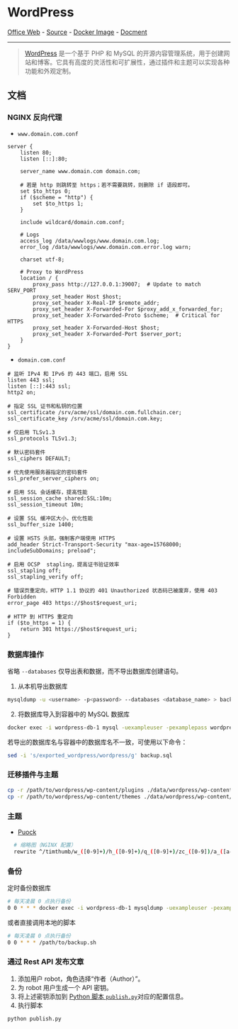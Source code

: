 # WordPress

[Office Web][1] - [Source][2] - [Docker Image][3] - [Docment][4]

---

> [WordPress][1] 是一个基于 PHP 和 MySQL 的开源内容管理系统，用于创建网站和博客。它具有高度的灵活性和可扩展性，通过插件和主题可以实现各种功能和外观定制。

[1]:https://wordpress.org/
[2]:https://github.com/WordPress/WordPress
[3]:https://hub.docker.com/_/wordpress
[4]:https://wordpress.org/documentation/

## 文档

### NGINX 反向代理

- `www.domain.com.conf`
```nginx
server {
    listen 80;
    listen [::]:80;

    server_name www.domain.com domain.com;

    # 若是 http 则跳转至 https；若不需要跳转，则删除 if 语段即可。
    set $to_https 0;
    if ($scheme = "http") {
        set $to_https 1;
    }
    
    include wildcard/domain.com.conf;    

    # Logs
    access_log /data/wwwlogs/www.domain.com.log;
    error_log /data/wwwlogs/www.domain.com.error.log warn;

    charset utf-8;

    # Proxy to WordPress
    location / {
        proxy_pass http://127.0.0.1:39007;  # Update to match SERV_PORT
        proxy_set_header Host $host;
        proxy_set_header X-Real-IP $remote_addr;
        proxy_set_header X-Forwarded-For $proxy_add_x_forwarded_for;
        proxy_set_header X-Forwarded-Proto $scheme;  # Critical for HTTPS
        proxy_set_header X-Forwarded-Host $host;
        proxy_set_header X-Forwarded-Port $server_port;
    }
}
```

- `domain.com.conf`
```nginx
# 监听 IPv4 和 IPv6 的 443 端口，启用 SSL
listen 443 ssl;
listen [::]:443 ssl;
http2 on;

# 指定 SSL 证书和私钥的位置
ssl_certificate /srv/acme/ssl/domain.com.fullchain.cer;
ssl_certificate_key /srv/acme/ssl/domain.com.key;

# 仅启用 TLSv1.3
ssl_protocols TLSv1.3;

# 默认密码套件
ssl_ciphers DEFAULT;

# 优先使用服务器指定的密码套件
ssl_prefer_server_ciphers on;

# 启用 SSL 会话缓存，提高性能
ssl_session_cache shared:SSL:10m;
ssl_session_timeout 10m;

# 设置 SSL 缓冲区大小，优化性能
ssl_buffer_size 1400;

# 设置 HSTS 头部，强制客户端使用 HTTPS
add_header Strict-Transport-Security "max-age=15768000; includeSubDomains; preload";

# 启用 OCSP  stapling，提高证书验证效率
ssl_stapling off;
ssl_stapling_verify off;

# 错误页重定向，HTTP 1.1 协议的 401 Unauthorized 状态码已被废弃，使用 403 Forbidden
error_page 403 https://$host$request_uri;

# HTTP 到 HTTPS 重定向
if ($to_https = 1) {
    return 301 https://$host$request_uri;
}
```

### 数据库操作
省略 `--databases` 仅导出表和数据，而不导出数据库创建语句。
1. 从本机导出数据库
```bash
mysqldump -u <username> -p<password> --databases <database_name> > backup.sql
```

2. 将数据库导入到容器中的 MySQL 数据库
```bash
docker exec -i wordpress-db-1 mysql -uexampleuser -pexamplepass wordpress < backup.sql
```

若导出的数据库名与容器中的数据库名不一致，可使用以下命令：
```bash
sed -i 's/exported_wordpress/wordpress/g' backup.sql
```

### 迁移插件与主题
```bash
cp -r /path/to/wordpress/wp-content/plugins ./data/wordpress/wp-content/plugins
cp -r /path/to/wordpress/wp-content/themes ./data/wordpress/wp-content/themes
```

### 主题
- [Puock](https://github.com/Licoy/wordpress-theme-puock)
```bash
  # 缩略图（NGINX 配置）
  rewrite ^/timthumb/w_([0-9]+)/h_([0-9]+)/q_([0-9]+)/zc_([0-9])/a_([a-z]+)/([0-9A-Za-z_\-]+)\.([0-9a-z]+)$ /wp-content/themes/puock/timthumb.php?w=$1&h=$2&q=$3&zc=$4&a=$5&src=$6;
```

### 备份
定时备份数据库
```bash
# 每天凌晨 0 点执行备份
0 0 * * * docker exec -i wordpress-db-1 mysqldump -uexampleuser -pexamplepass --databases wordpress > wordpress.sql
```
或者直接调用本地的脚本
```bash
# 每天凌晨 0 点执行备份
0 0 * * * /path/to/backup.sh
```

### 通过 Rest API 发布文章

1. 添加用户 robot，角色选择“作者（Author）”。
2. 为 robot 用户生成一个 API 密钥。
3. 将上述密钥添加到 [Python 脚本 `publish.py`](publish.py)对应的配置信息。
4. 执行脚本
```bash
python publish.py
```
